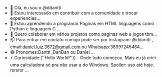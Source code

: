 - 👋 Olá, eu sou o @ddantti
- 👀 Estou interessado em contribuir com a comunidade e trocar experiencias...
- 🌱 Estou aprendendo a programar Páginas em HTML linguagens como Python e linguagem C ...
- 💞️ Quero colaborar em vários projetos como paginas web e jogos tbm...
- 📫 Para entrar em contato comigo pode ser por instagram: @ddantti , email:daniel.luiz.3672@gmail.com ou Whatsapp:38997245464...
- 😄 Pronomes:Dantti ,DanDan ou Daniel ...
- ⚡ Curiosidade:(''Hello World!'')) - Onde tudo começou. Mais eu já criei uma calculadora só pra não usar a do Windows. Spoiler: uso até hoje. rsrsrsr ...

<!---
ddantti/ddantti is a ✨ special ✨ repository because its `README.md` (this file) appears on your GitHub profile.
You can click the Preview link to take a look at your changes.
--->

